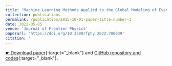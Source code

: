 ```yaml
---
title: "Machine Learning Methods Applied to the Global Modeling of Event-Driven Pitch Angle Diffusion Coefficients During High Speed Streams"
collection: publications
permalink: /publication/2015-10-01-paper-title-number-3
date: 2022-05-05
venue: 'Journal of Frontier Physics'
paperurl: 'https://doi.org/10.3389/fphy.2022.786639'
citation: ' '
---
```


[&#9755; Download paper](https://doi.org/10.3389/fphy.2022.786639){:target="_blank"} and [GitHub <i class="fa-github" aria-hidden="true"></i> repository and codes](https://github.com/ML-Space-Weather/PADiffusion-HSS){:target="_blank"}.
